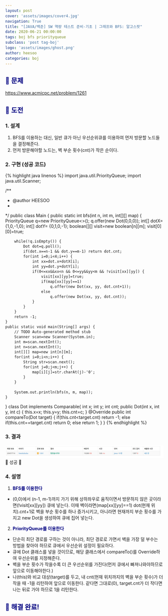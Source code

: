 ```yaml
---
layout: post
cover: 'assets/images/cover4.jpg'
navigation: True
title: "[JAVA/백준] SW 역량 테스트 준비-기초 | 그래프와 BFS: 알고스팟"
date: 2020-06-21 00:00:00
tags: boj bfs priorityqueue
subclass: 'post tag-boj'
logo: 'assets/images/ghost.png'
author: heesoo
categories: boj
---
```

## <span style="color:navy">👀 문제</span>
<https://www.acmicpc.net/problem/1261>

## <span style="color:navy">👊 도전</span>

### 1. 설계
1. BFS를 이용하는 대신, 일반 큐가 아닌 우선순위큐를 이용하여 먼저 방문할 노드들을 결정해준다.
2. 먼저 방문해야할 노드는, 벽 부순 횟수(cnt)가 작은 순이다.

### 2. 구현 (성공 코드)
{% highlight java linenos %}
import java.util.PriorityQueue;
import java.util.Scanner;

/**
 * @author HEESOO
 *
 */
public class Main {
	public static int bfs(int n, int m, int[][] map) {
		PriorityQueue<Dot> q=new PriorityQueue<>();
		q.offer(new Dot(0,0,0));
		int[] dotX= {1,0,-1,0};
		int[] dotY= {0,1,0,-1};
		boolean[][] visit=new boolean[n][m];
		visit[0][0]=true;
		
		while(!q.isEmpty()) {
			Dot dot=q.poll();
			if(dot.x==n-1 && dot.y==m-1) return dot.cnt;
			for(int i=0;i<4;i++) {
				int xx=dot.x+dotX[i];
				int yy=dot.y+dotY[i];
				if(0<=xx&&xx<n && 0<=yy&&yy<m && !visit[xx][yy]) {
					visit[xx][yy]=true;
					if(map[xx][yy]==1) 
						q.offer(new Dot(xx, yy, dot.cnt+1));
					else 
						q.offer(new Dot(xx, yy, dot.cnt));
				}
			}
		}
		return -1;
	}
	public static void main(String[] args) {
		// TODO Auto-generated method stub
		Scanner scan=new Scanner(System.in);
		int m=scan.nextInt();
		int n=scan.nextInt();
		int[][] map=new int[n][m];
		for(int i=0;i<n;i++) {
			String str=scan.next();
			for(int j=0;j<m;j++) {
				map[i][j]=str.charAt(j)-'0';
			}
		}
		
		System.out.println(bfs(n, m, map));
	}
}
class Dot implements Comparable<Dot>{
	int x;
	int y;
	int cnt;
	public Dot(int x, int y, int c) {
		this.x=x;
		this.y=y;
		this.cnt=c;
	}
	@Override
	public int compareTo(Dot target) {
		if(this.cnt<target.cnt) return -1;
		else if(this.cnt==target.cnt) return 0;
		else return 1;
	}
}
{% endhighlight %}

### 3. 결과
![실행결과](./assets/images/200621_2.PNG)
🤟 성공 🤟  

### 4. 설명
1. **<span style="color:navy">BFS를 이용한다</span>**
- (0,0)에서 (n-1, m-1)까지 가기 위해 상하좌우로 움직이면서 방문하지 않은 곳이라면(!visit[xx][yy]) 큐에 넣는다. 이때 벽이라면(map[xx][yy]==1) dot(현재 위치).cnt+1로 벽을 부순 횟수를 하나 증가시키고, 아니라면 현재까지 부순 횟수를 가지고 new Dot을 생성하여 큐에 집어 넣는다.

2. **<span style="color:navy">PriorityQueue를 이용한다</span>**
- 단순히 최단 경로를 구하는 것이 아니라, 최단 경로로 가면서 벽을 가장 덜 부수는 방법을 찾아야 하므로 큐에서 우선순위 설정이 필요하다.
- 큐에 Dot 클래스를 넣을 것이므로, 해당 클래스에서 compareTo()를 Override하여 우선순위를 지정해준다.
- 벽을 부순 횟수가 작을수록 더 큰 우선순위를 가진다(먼저 큐에서 빠져나와야하므로 앞으로 이동해야한다.)
- 나(this)와 비교 대상(target)를 두고, 내 cnt(현재 위치까지의 벽을 부순 횟수)가 더 작을 때 -1을 리턴하여 앞으로 이동한다. 같다면 그대로(0), target.cnt가 더 작다면 나는 뒤로 가야 하므로 1을 리턴한다.

## <span style="color:navy">👏 해결 완료!</span>
